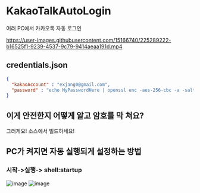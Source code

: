 # KakaoTalkAutoLogin

여러 PC에서 카카오톡 자동 로그인


https://user-images.githubusercontent.com/15166740/225289222-b16525f1-9239-4537-9c79-9414aeaa191d.mp4


## credentials.json

```json
{
  "kakaoAccount" : "exjang0@gmail.com",
  "password" : "echo MyPasswordHere | openssl enc -aes-256-cbc -a -salt -pass pass:kamikami -iter 100"
}
```

## 이게 안전한지 어떻게 알고 암호를 막 쳐요?

그러게요! 소스에서 빌드하세요!


## PC가 켜지면 자동 실행되게 설정하는 방법

### 시작->실행-> shell:startup
![image](https://user-images.githubusercontent.com/15166740/225290613-5f575cb5-8316-405c-968b-13ef86f9d39f.png)
![image](https://user-images.githubusercontent.com/15166740/225290696-e46cf3de-774c-4f1a-97da-00fca9af2612.png)

